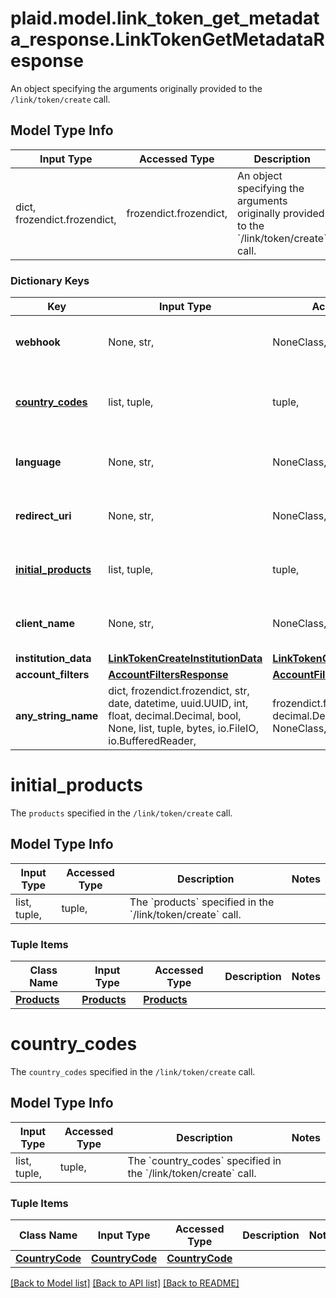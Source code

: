 # plaid.model.link_token_get_metadata_response.LinkTokenGetMetadataResponse

An object specifying the arguments originally provided to the `/link/token/create` call.

## Model Type Info
Input Type | Accessed Type | Description | Notes
------------ | ------------- | ------------- | -------------
dict, frozendict.frozendict,  | frozendict.frozendict,  | An object specifying the arguments originally provided to the &#x60;/link/token/create&#x60; call. | 

### Dictionary Keys
Key | Input Type | Accessed Type | Description | Notes
------------ | ------------- | ------------- | ------------- | -------------
**webhook** | None, str,  | NoneClass, str,  | The &#x60;webhook&#x60; specified in the &#x60;/link/token/create&#x60; call. | 
**[country_codes](#country_codes)** | list, tuple,  | tuple,  | The &#x60;country_codes&#x60; specified in the &#x60;/link/token/create&#x60; call. | 
**language** | None, str,  | NoneClass, str,  | The &#x60;language&#x60; specified in the &#x60;/link/token/create&#x60; call. | 
**redirect_uri** | None, str,  | NoneClass, str,  | The &#x60;redirect_uri&#x60; specified in the &#x60;/link/token/create&#x60; call. | 
**[initial_products](#initial_products)** | list, tuple,  | tuple,  | The &#x60;products&#x60; specified in the &#x60;/link/token/create&#x60; call. | 
**client_name** | None, str,  | NoneClass, str,  | The &#x60;client_name&#x60; specified in the &#x60;/link/token/create&#x60; call. | 
**institution_data** | [**LinkTokenCreateInstitutionData**](LinkTokenCreateInstitutionData.md) | [**LinkTokenCreateInstitutionData**](LinkTokenCreateInstitutionData.md) |  | [optional] 
**account_filters** | [**AccountFiltersResponse**](AccountFiltersResponse.md) | [**AccountFiltersResponse**](AccountFiltersResponse.md) |  | [optional] 
**any_string_name** | dict, frozendict.frozendict, str, date, datetime, uuid.UUID, int, float, decimal.Decimal, bool, None, list, tuple, bytes, io.FileIO, io.BufferedReader,  | frozendict.frozendict, str, decimal.Decimal, BoolClass, NoneClass, tuple, bytes, FileIO | any string name can be used but the value must be the correct type | [optional]

# initial_products

The `products` specified in the `/link/token/create` call.

## Model Type Info
Input Type | Accessed Type | Description | Notes
------------ | ------------- | ------------- | -------------
list, tuple,  | tuple,  | The &#x60;products&#x60; specified in the &#x60;/link/token/create&#x60; call. | 

### Tuple Items
Class Name | Input Type | Accessed Type | Description | Notes
------------- | ------------- | ------------- | ------------- | -------------
[**Products**](Products.md) | [**Products**](Products.md) | [**Products**](Products.md) |  | 

# country_codes

The `country_codes` specified in the `/link/token/create` call.

## Model Type Info
Input Type | Accessed Type | Description | Notes
------------ | ------------- | ------------- | -------------
list, tuple,  | tuple,  | The &#x60;country_codes&#x60; specified in the &#x60;/link/token/create&#x60; call. | 

### Tuple Items
Class Name | Input Type | Accessed Type | Description | Notes
------------- | ------------- | ------------- | ------------- | -------------
[**CountryCode**](CountryCode.md) | [**CountryCode**](CountryCode.md) | [**CountryCode**](CountryCode.md) |  | 

[[Back to Model list]](../../README.md#documentation-for-models) [[Back to API list]](../../README.md#documentation-for-api-endpoints) [[Back to README]](../../README.md)

